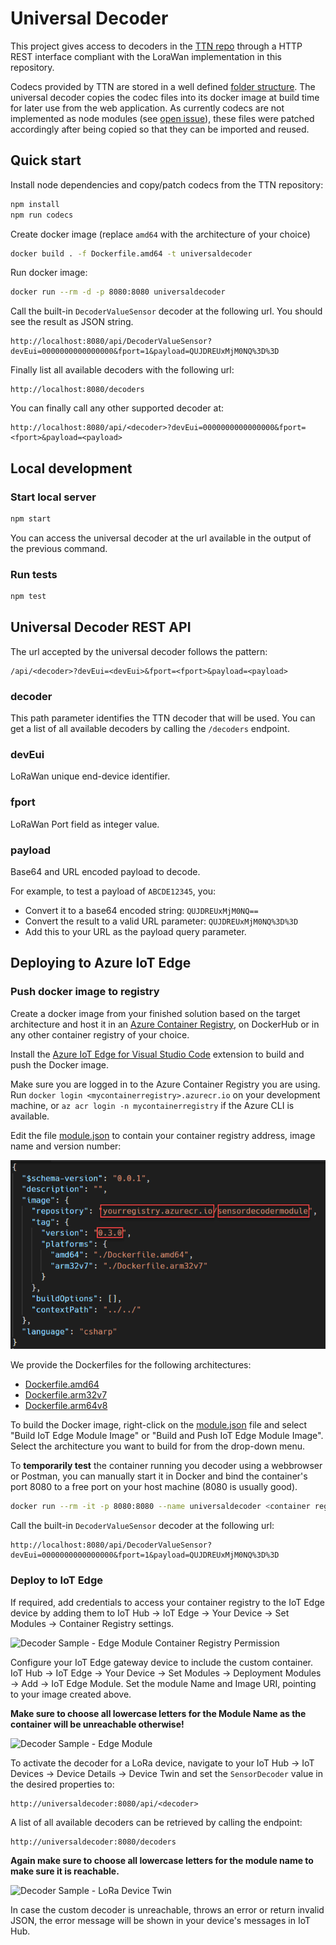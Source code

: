 # Universal Decoder
<!-- markdownlint-disable MD040 -->

This project gives access to decoders in the [TTN repo](https://github.com/TheThingsNetwork/lorawan-devices#payload-codecs) through a HTTP REST interface compliant with the LoraWan implementation in this repository.

Codecs provided by TTN are stored in a well defined [folder structure](https://github.com/TheThingsNetwork/lorawan-devices#files-and-directories). The universal decoder copies the codec files into its docker image at build time for later use from the web application. As currently codecs are not implemented as node modules (see [open issue](https://github.com/TheThingsNetwork/lorawan-devices/issues/177)), these files were patched accordingly after being copied so that they can be imported and reused.

## Quick start

Install node dependencies and copy/patch codecs from the TTN repository:

```bash
npm install
npm run codecs
```

Create docker image (replace `amd64` with the architecture of your choice)

```bash
docker build . -f Dockerfile.amd64 -t universaldecoder
```

Run docker image:

```bash
docker run --rm -d -p 8080:8080 universaldecoder
```

Call the built-in `DecoderValueSensor` decoder at the following url. You should see the result as JSON string.

```
http://localhost:8080/api/DecoderValueSensor?devEui=0000000000000000&fport=1&payload=QUJDREUxMjM0NQ%3D%3D
```

Finally list all available decoders with the following url:

```
http://localhost:8080/decoders
```

You can finally call any other supported decoder at:

```
http://localhost:8080/api/<decoder>?devEui=0000000000000000&fport=<fport>&payload=<payload>
```

## Local development

### Start local server

```bash
npm start
```

You can access the universal decoder at the url available in the output of the previous command.

### Run tests

```bash
npm test
```

## Universal Decoder REST API

The url accepted by the universal decoder follows the pattern:

```
/api/<decoder>?devEui=<devEui>&fport=<fport>&payload=<payload>
```

### decoder

This path parameter identifies the TTN decoder that will be used. You can get a list of all available decoders by calling the `/decoders` endpoint.

### devEui

LoRaWan unique end-device identifier.

### fport

LoRaWan Port field as integer value.

### payload

Base64 and URL encoded payload to decode.

For example, to test a payload of `ABCDE12345`, you:

- Convert it to a base64 encoded string: `QUJDREUxMjM0NQ==`
- Convert the result to a valid URL parameter: `QUJDREUxMjM0NQ%3D%3D`
- Add this to your URL as the payload query parameter.

## Deploying to Azure IoT Edge

### Push docker image to registry

Create a docker image from your finished solution based on the target architecture and host it in an [Azure Container Registry](https://azure.microsoft.com/services/container-registry/), on DockerHub or in any other container registry of your choice.

Install the [Azure IoT Edge for Visual Studio Code](https://marketplace.visualstudio.com/items?itemName=vsciot-vscode.azure-iot-edge) extension to build and push the Docker image.

Make sure you are logged in to the Azure Container Registry you are using. Run `docker login <mycontainerregistry>.azurecr.io` on your development machine, or `az acr login -n mycontainerregistry` if the Azure CLI is available.

Edit the file [module.json](https://github.com/Azure/iotedge-lorawan-starterkit/blob/dev/Samples/UniversalDecoder/module.json) to contain your container registry address, image name and version number:

![Decoder Sample - module.json file](../../images/decodersample-module-json.png)

We provide the Dockerfiles for the following architectures:

- [Dockerfile.amd64](https://github.com/Azure/iotedge-lorawan-starterkit/blob/dev/Samples/UniversalDecoder/Dockerfile.amd64)
- [Dockerfile.arm32v7](https://github.com/Azure/iotedge-lorawan-starterkit/blob/dev/Samples/UniversalDecoder/Dockerfile.arm32v7)
- [Dockerfile.arm64v8](https://github.com/Azure/iotedge-lorawan-starterkit/blob/dev/Samples/UniversalDecoder/Dockerfile.arm64v8)

To build the Docker image, right-click on the [module.json](https://github.com/Azure/iotedge-lorawan-starterkit/blob/dev/Samples/UniversalDecoder/module.json) file and select "Build IoT Edge Module Image" or "Build and Push IoT Edge Module Image". Select the architecture you want to build for from the drop-down menu.

To **temporarily test** the container running you decoder using a webbrowser or Postman, you can manually start it in Docker and bind the container's port 8080 to a free port on your host machine (8080 is usually good).

```bash
docker run --rm -it -p 8080:8080 --name universaldecoder <container registry>/<image>:<tag>
````

Call the built-in `DecoderValueSensor` decoder at the following url:

```
http://localhost:8080/api/DecoderValueSensor?devEui=0000000000000000&fport=1&payload=QUJDREUxMjM0NQ%3D%3D
```

### Deploy to IoT Edge

If required, add credentials to access your container registry to the IoT Edge device by adding them to IoT Hub &rarr; IoT Edge &rarr; Your Device &rarr; Set Modules &rarr; Container Registry settings.

![Decoder Sample - Edge Module Container Registry Permission](../../images/decodersample-edgepermission.png)

Configure your IoT Edge gateway device to include the custom container. IoT Hub &rarr; IoT Edge &rarr; Your Device &rarr; Set Modules &rarr; Deployment Modules &rarr; Add &rarr; IoT Edge Module. Set the module Name and Image URI, pointing to your image created above.

**Make sure to choose all lowercase letters for the Module Name as the container will be unreachable otherwise!**

![Decoder Sample - Edge Module](../../images/decodersample-edgemodule.png)

To activate the decoder for a LoRa device, navigate to your IoT Hub &rarr; IoT Devices &rarr; Device Details &rarr; Device Twin and set the ```SensorDecoder``` value in the desired properties to:

```
http://universaldecoder:8080/api/<decoder>
```

A list of all available decoders can be retrieved by calling the endpoint:

```
http://universaldecoder:8080/decoders
```

**Again make sure to choose all lowercase letters for the module name to make sure it is reachable.**

![Decoder Sample - LoRa Device Twin](../../images/decodersample-devicetwin.png)

In case the custom decoder is unreachable, throws an error or return invalid JSON, the error message will be shown in your device's messages in IoT Hub.

<!-- markdownlint-enable MD040 -->
